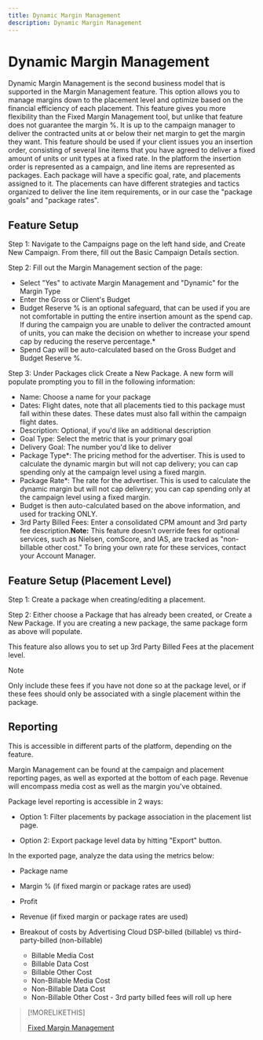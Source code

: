 ```yaml
---
title: Dynamic Margin Management
description: Dynamic Margin Management
---
```


# Dynamic Margin Management

Dynamic Margin Management is the second business model that is supported in the Margin Management feature. This option allows you to manage margins down to the placement level and optimize based on the financial efficiency of each placement. This feature gives you more flexibility than the Fixed Margin Management tool, but unlike that feature does not guarantee the margin %. It is up to the campaign manager to deliver the contracted units at or below their net margin to get the margin they want.
This feature should be used if your client issues you an insertion order, consisting of several line items that you have agreed to deliver a fixed amount of units or unit types at a fixed rate. In the platform the insertion order is represented as a campaign, and line items are represented as packages. Each package will have a specific goal, rate, and placements assigned to it. The placements can have different strategies and tactics organized to deliver the line item requirements, or in our case the "package goals" and "package rates".

## Feature Setup

Step 1: Navigate to the Campaigns page on the left hand side, and Create New Campaign. From there, fill out the Basic Campaign Details section.

<!--
[ ![campaign basics](/help/dsp/assets/campaign-basics1.png)](/help/dsp/assets/campaign-basics1.png)
-->

Step 2: Fill out the Margin Management section of the page:

<!--
[ ![image (7)](/help/dsp/assets/image-7.png)](/help/dsp/assets/image-7.png)
-->

* Select "Yes" to activate Margin Management and "Dynamic" for the Margin Type
* Enter the Gross or Client's Budget
* Budget Reserve % is an optional safeguard, that can be used if you are not comfortable in putting the entire insertion amount as the spend cap. If during the campaign you are unable to deliver the contracted amount of units, you can make the decision on whether to increase your spend cap by reducing the reserve percentage.&#42;
* Spend Cap will be auto-calculated based on the Gross Budget and Budget Reserve %.

Step 3: Under Packages click Create a New Package. A new form will populate prompting you to fill in the following information:

<!--
[ ![packages - campaign](/help/dsp/assets/packages-campaign.png)](/help/dsp/assets/packages-campaign.png)
-->

* Name: Choose a name for your package
* Dates: Flight dates, note that all placements tied to this package must fall within these dates. These dates must also fall within the campaign flight dates.
* Description: Optional, if you'd like an additional description
* Goal Type: Select the metric that is your primary goal
* Delivery Goal: The number you'd like to deliver
* Package Type&#42;: The pricing method for the advertiser. This is used to calculate the dynamic margin but will not cap delivery; you can cap spending only at the campaign level using a fixed margin.
* Package Rate&#42;: The rate for the advertiser. This is used to calculate the dynamic margin but will not cap delivery; you can cap spending only at the campaign level using a fixed margin.
* Budget is then auto-calculated based on the above information, and used for tracking ONLY.
* 3rd Party Billed Fees: Enter a consolidated CPM amount and 3rd party fee description.**Note:** This feature doesn't override fees for optional services, such as Nielsen, comScore, and IAS, are tracked as "non-billable other cost." To bring your own rate for these services, contact your Account Manager.

## Feature Setup (Placement Level)

Step 1: Create a package when creating/editing a placement.

<!--
[ ![package-placement](/help/dsp/assets/package-placement.png)](/help/dsp/assets/package-placement.png)
-->

Step 2: Either choose a Package that has already been created, or Create a New Package. If you are creating a new package, the same package form as above will populate.

<!--
[ ![package-placement2](/help/dsp/assets/package-placement2.png)](/help/dsp/assets/package-placement2.png)
-->

This feature also allows you to set up 3rd Party Billed Fees at the placement level.

<!--
[ ![3rdparty](/help/dsp/assets/3rdparty.png)](/help/dsp/assets/3rdparty.png)
-->

>[!NOTE]
>
>Only include these fees if you have not done so at the package level, or if these fees should only be associated with a single placement within the package.

## Reporting

This is accessible in different parts of the platform, depending on the feature.

Margin Management can be found at the campaign and placement reporting pages, as well as exported at the bottom of each page. Revenue will encompass media cost as well as the margin you've obtained.

<!--
[ ![reporting-mm](/help/dsp/assets/reporting-mm.png)
-->

Package level reporting is accessible in 2 ways:

* Option 1: Filter placements by package association in the placement list page.

<!--
  [ ![package reporting1](/help/dsp/assets/package-reporting1.png)
 -->

* Option 2: Export package level data by hitting "Export" button.

<!--
  [ ![pacakagereporting2](/help/dsp/assets/pacakagereporting2.png)
-->

In the exported page, analyze the data using the metrics below:

* Package name
* Margin % (if fixed margin or package rates are used)
* Profit
* Revenue (if fixed margin or package rates are used)
* Breakout of costs by Advertising Cloud DSP-billed (billable) vs third-party-billed (non-billable)

  * Billable Media Cost
  * Billable Data Cost
  * Billable Other Cost
  * Non-Billable Media Cost
  * Non-Billable Data Cost
  * Non-Billable Other Cost - 3rd party billed fees will roll up here

>[!MORELIKETHIS]
>
>[Fixed Margin Management](fixedmargin.md)
